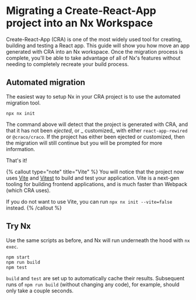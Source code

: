 # Migrating a Create-React-App project into an Nx Workspace

Create-React-App (CRA) is one of the most widely used tool for creating, building and testing a React app. This guide
will show you how move an app generated with CRA into an Nx workspace. Once the migration process is complete, you'll be
able to take advantage of all of Nx's features without needing to completely recreate your build process.

## Automated migration

The easiest way to setup Nx in your CRA project is to use the automated migration tool.

```shell
npx nx init
```

The command above will detect that the project is generated with CRA, and that it has not been _ejected_, or _
customized_ with either `react-app-rewired` or `@craco/craco`. If the project has either been ejected or customized,
then the migration will still continue but you will be prompted for more information.

That's it!

{% callout type="note" title="Vite" %}
You will notice that the project now uses [Vite](https://vitejs.dev/) and [Vitest](https://vitest.dev/) to build and
test your application. Vite is a next-gen tooling for building frontend applications, and is much faster than Webpack (which CRA uses).

If you do not want to use Vite, you can run `npx nx init --vite=false` instead.
{% /callout %}

## Try Nx

Use the same scripts as before, and Nx will run underneath the hood with `nx exec`.

```shell
npm start
npm run build
npm test
```

`build` and `test` are set up to automatically cache their results. Subsequent runs of `npm run build` (without changing any code), for example, should only take a couple seconds.
